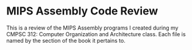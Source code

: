 # MIPS Assembly Code Review

This is a review of the MIPS Assembly programs I created during my CMPSC 312: Computer Organization and Architecture class. Each file is named by the section of the book it pertains to.